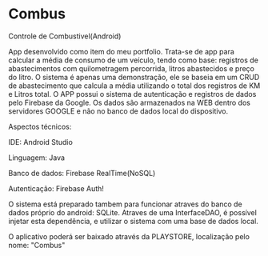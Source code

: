 # Combus
Controle de Combustivel(Android)

App desenvolvido como item do meu portfolio. Trata-se de app para calcular a média de consumo de um veículo, tendo como base: registros de abastecimentos com quilometragem percorrida, litros abastecidos e preço do litro. O sistema é apenas uma demonstração, ele se baseia em um CRUD de abastecimento que calcula a média utilizando o total dos registros de KM e Litros total. O APP possui o sistema de autenticação e registros de dados pelo Firebase da Google. Os dados são armazenados na WEB dentro dos servidores GOOGLE e não no banco de dados local do dispositivo.



Aspectos técnicos:

IDE: Android Studio

Linguagem: Java

Banco de dados: Firebase RealTime(NoSQL)

Autenticação: Firebase Auth! 

O sistema está preparado tambem para funcionar atraves do banco de dados próprio do android: SQLite. Atraves de uma InterfaceDAO, é possível injetar esta dependência, e utilizar o sistema com uma base de dados local.

O aplicativo poderá ser baixado através da PLAYSTORE, localização pelo nome: "Combus"

